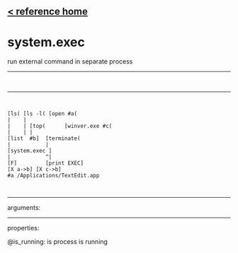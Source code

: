 [< reference home](ceammc_lib.html)
---

# system.exec


run external command in separate process

---

<br>


---


```


[ls( [ls -l( [open #a(
|    |
|    | [top(      [winver.exe #c(
|    | |
[list  #b]  [terminate(
|           |
[system.exec ]
|           ^|
[F]         [print EXEC]
[X a->b] [X c->b]
#a /Applications/TextEdit.app

            
```

---
arguments:


---
properties:

@is_running: is process is
            running<br>


